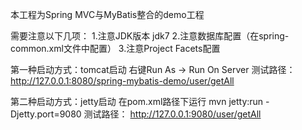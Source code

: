 本工程为Spring MVC与MyBatis整合的demo工程

需要注意以下几项：
1.注意JDK版本 jdk7
2.注意数据库配置（在spring-common.xml文件中配置）
3.注意Project Facets配置


第一种启动方式：tomcat启动
右键Run As -> Run On Server
测试路径：
http://127.0.0.1:8080/spring-mybatis-demo/user/getAll

第二种启动方式：jetty启动
在pom.xml路径下运行 mvn jetty:run -Djetty.port=9080
测试路径：
http://127.0.0.1:9080/user/getAll

